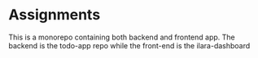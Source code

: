# Assignments
This is a monorepo containing both backend and frontend app. 
The backend is the todo-app repo while the front-end is the ilara-dashboard
